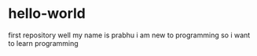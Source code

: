 # hello-world
first repository
well my name is prabhu i am new to programming so i want to learn programming


